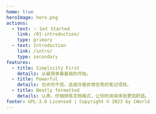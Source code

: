 ```yaml
---
home: true
heroImage: hero.png
actions:
  - text: ✨ Get Started
    link: /01-introduction/
    type: primary
  - text: Introduction
    link: /intro/
    type: secondary
features:
  - title: Simplicity First
    details: 从最简单最基础的开始。
  - title: Powerful
    details: 也许你不信，这或许是非常优秀的笔记项目。
  - title: Neatly formatted
    details: 认真、仔细排练文档格式，让你的阅读体验更加舒适。
footer: GPL-3.0 Licensed | Copyright © 2023 by CWorld
---
```

